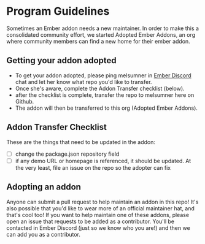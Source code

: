 # Program Guidelines
Sometimes an Ember addon needs a new maintainer. In order to make this a consolidated community effort, we started Adopted Ember Addons, an org where community members can find a new home for their ember addon. 

## Getting your addon adopted
- To get your addon adopted, please ping melsumner in [Ember Discord]() chat and let her know what repo you'd like to transfer. 
- Once she's aware, complete the Addon Transfer checklist (below).
- after the checklist is complete, transfer the repo to melsumner here on Github. 
- The addon will then be transferred to this org (Adopted Ember Addons). 

## Addon Transfer Checklist
These are the things that need to be updated in the addon: 
- [ ] change the package.json repository field
- [ ] if any demo URL or homepage is referenced, it should be updated. At the very least, file an issue on the repo so the adopter can fix

## Adopting an addon
Anyone can submit a pull request to help maintain an addon in this repo! It's also possible that you'd like to wear more of an official maintainer hat, and that's cool too! If you want to help maintain one of these addons, please open an issue that requests to be added as a contributor. You'll be contacted in Ember Discord (just so we know who you are!) and then we can add you as a contributor. 
